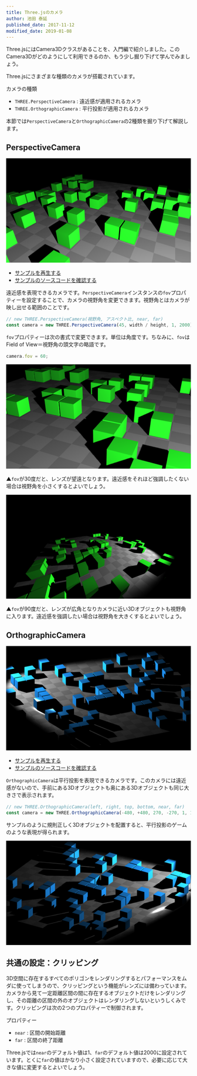```yaml
---
title: Three.jsのカメラ
author: 池田 泰延
published_date: 2017-11-12
modified_date: 2019-01-08
---
```


Three.jsにはCamera3Dクラスがあることを、入門編で紹介しました。このCamera3Dがどのようにして利用できるのか、もう少し掘り下げて学んでみましょう。

Three.jsにさまざまな種類のカメラが搭載されています。 

カメラの種類

- `THREE.PerspectiveCamera` : 遠近感が適用されるカメラ
- `THREE.OrthographicCamera`  : 平行投影が適用されるカメラ

本節では`PerspectiveCamera`と`OrthographicCamera`の2種類を掘り下げて解説します。

## PerspectiveCamera 

![](../imgs/camera_perspective_45.png)

- [サンプルを再生する](https://ics-creative.github.io/tutorial-three/samples/camera_perspective.html)
- [サンプルのソースコードを確認する](../samples/camera_perspective.html)

遠近感を表現できるカメラです。`PerspectiveCamera`インスタンスの`fov`プロパティーを設定することで、カメラの視野角を変更できます。視野角とはカメラが映し出せる範囲のことです。 

```js
// new THREE.PerspectiveCamera(視野角, アスペクト比, near, far)
const camera = new THREE.PerspectiveCamera(45, width / height, 1, 2000);
```

`fov`プロパティーは次の書式で変更できます。単位は角度です。ちなみに、`fov`はField of View＝視野角の頭文字の略語です。

```js
camera.fov = 60; 
```
![](../imgs/camera_perspective_30.png)

▲`fov`が30度だと、レンズが望遠となります。遠近感をそれほど強調したくない場合は視野角を小さくするとよいでしょう。 

![](../imgs/camera_perspective_90.png)

▲`fov`が90度だと、レンズが広角となりカメラに近い3Dオブジェクトも視野角に入ります。遠近感を強調したい場合は視野角を大きくするとよいでしょう。 

## OrthographicCamera 

![](../imgs/camera_orthographic.png)

- [サンプルを再生する](https://ics-creative.github.io/tutorial-three/samples/camera_orthographic.html)
- [サンプルのソースコードを確認する](../samples/camera_orthographic.html)

`OrthographicCamera`は平行投影を表現できるカメラです。このカメラには遠近感がないので、手前にある3Dオブジェクトも奥にある3Dオブジェクトも同じ大きさで表示されます。 

```js
// new THREE.OrthographicCamera(left, right, top, bottom, near, far)
const camera = new THREE.OrthographicCamera(-480, +480, 270, -270, 1, 1000);
```

サンプルのように規則正しく3Dオブジェクトを配置すると、平行投影のゲームのような表現が得られます。 

![](../imgs/camera_orthographic_1.png)

## 共通の設定：クリッピング 

3D空間に存在するすべてのポリゴンをレンダリングするとパフォーマンスをムダに使ってしまうので、クリッピングという機能がレンズには備わっています。カメラから見て一定距離区間の間に存在するオブジェクトだけをレンダリングし、その距離の区間の外のオブジェクトはレンダリングしないというしくみです。クリッピングは次の2つのプロパティーで制御されます。

プロパティー 

- `near` : 区間の開始距離 
- `far` : 区間の終了距離 

Three.jsでは`near`のデフォルト値は1、`far`のデフォルト値は2000に設定されています。とくに`far`の値はかなり小さく設定されていますので、必要に応じて大きな値に変更するとよいでしょう。 

